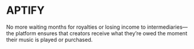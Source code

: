 # APTIFY
 No more waiting months for royalties or losing income to intermediaries—the platform ensures that creators receive what they’re owed the moment their music is played or purchased.
